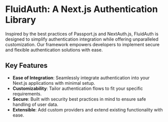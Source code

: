 # FluidAuth: A Next.js Authentication Library

Inspired by the best practices of Passport.js and NextAuth.js, FluidAuth is designed to simplify authentication integration while offering unparalleled customization. Our framework empowers developers to implement secure and flexible authentication solutions with ease.


## Key Features

- **Ease of Integration**: Seamlessly integrate authentication into your Next.js applications with minimal setup.
- **Customizability**: Tailor authentication flows to fit your specific requirements.
- **Secure**: Built with security best practices in mind to ensure safe handling of user data.
- **Extensible**: Add custom providers and extend existing functionality with ease.
